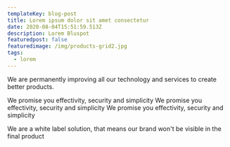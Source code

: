 ```yaml
---
templateKey: blog-post
title: Lorem ipsum dolor sit amet consectetur
date: 2020-08-04T15:51:59.513Z
description: Lorem Bluspot
featuredpost: false
featuredimage: /img/products-grid2.jpg
tags:
  - lorem
---
```

We are permanently improving all our technology and services to create better products.

We promise you effectivity, security and simplicity We promise you effectivity, security and simplicity We promise you effectivity, security and simplicity

We are a white label solution, that means our brand won't be visible in the final product